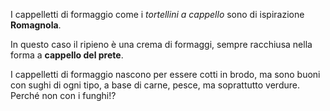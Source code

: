 I cappelletti di formaggio come i *tortellini a cappello* sono di ispirazione **Romagnola**.

In questo caso il ripieno è una crema di formaggi, sempre racchiusa nella forma a **cappello del prete**.

I cappelletti di formaggio nascono per essere cotti in brodo, ma sono buoni con sughi di ogni tipo, a base di carne, pesce, ma soprattutto verdure. Perché non con i funghi!?
